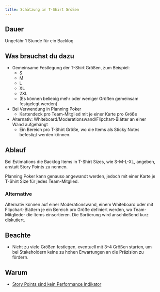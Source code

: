 ```yaml
---
title: Schätzung in T-Shirt Größen
---
```

## Dauer

Ungefähr 1 Stunde für ein Backlog

## Was brauchst du dazu

- Gemeinsame Festlegung der T-Shirt Größen, zum Beispiel:
	- S
	- M
	- L
	- XL
	- 2XL
	- (Es können beliebig mehr oder weniger Größen gemeinsam festgelegt werden)
- Bei Verwendung in Planning Poker
	- Kartendeck pro Team-Mitglied mit je einer Karte pro Größe
- Alternativ: Whiteboard/Moderationswand/Flipchart-Blätter an einer Wand aufgehängt
	- Ein Bereich pro T-Shirt Größe, wo die Items als Sticky Notes befestigt werden können.

## Ablauf

Bei Estimations die Backlog Items in T-Shirt Sizes, wie S-M-L-XL, angeben, anstatt Story Points zu nennen.

Planning Poker kann genauso angewandt werden, jedoch mit einer Karte je T-Shirt Size für jedes Team-Mitglied.

### Alternative

Alternativ können auf einer Moderationswand, einem Whiteboard oder mit Flipchart-Blättern je ein Bereich pro Größe definiert werden, wo Team-Mitglieder die Items einsortieren. Die Sortierung wird anschließend kurz diskutiert.

## Beachte

- Nicht zu viele Größen festlegen, eventuell mit 3–4 Größen starten, um bei Stakeholdern keine zu hohen Erwartungen an die Präzision zu fördern.

## Warum

- [Story Points sind kein Performance Indikator]()

